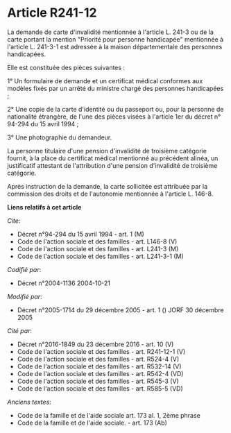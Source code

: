 # Article R241-12

La demande de carte d'invalidité mentionnée à l'article L. 241-3 ou de la carte portant la mention "Priorité pour personne
handicapée" mentionnée à l'article L. 241-3-1 est adressée à la maison départementale des personnes handicapées.

Elle est constituée des pièces suivantes :

1° Un formulaire de demande et un certificat médical conformes aux modèles fixés par un arrêté du ministre chargé des
personnes handicapées ;

2° Une copie de la carte d'identité ou du passeport ou, pour la personne de nationalité étrangère, de l'une des pièces visées
à l'article 1er du décret n° 94-294 du 15 avril 1994 ;

3° Une photographie du demandeur.

La personne titulaire d'une pension d'invalidité de troisième catégorie fournit, à la place du certificat médical mentionné
au précédent alinéa, un justificatif attestant de l'attribution d'une pension d'invalidité de troisième catégorie.

Après instruction de la demande, la carte sollicitée est attribuée par la commission des droits et de l'autonomie mentionnée
à l'article L. 146-8.

**Liens relatifs à cet article**

_Cite_:

  - Décret n°94-294 du 15 avril 1994 - art. 1 (M)
  - Code de l'action sociale et des familles - art. L146-8 (V)
  - Code de l'action sociale et des familles - art. L241-3 (M)
  - Code de l'action sociale et des familles - art. L241-3-1 (M)

_Codifié par_:

  - Décret n°2004-1136 2004-10-21

_Modifié par_:

  - Décret n°2005-1714 du 29 décembre 2005 - art. 1 () JORF 30 décembre 2005

_Cité par_:

  - Décret n°2016-1849 du 23 décembre 2016 - art. 10 (V)
  - Code de l'action sociale et des familles - art. R241-12-1 (V)
  - Code de l'action sociale et des familles - art. R524-4 (V)
  - Code de l'action sociale et des familles - art. R532-14 (V)
  - Code de l'action sociale et des familles - art. R542-4 (VD)
  - Code de l'action sociale et des familles - art. R545-3 (V)
  - Code de l'action sociale et des familles - art. R585-5 (VD)

_Anciens textes_:

  - Code de la famille et de l'aide sociale art. 173 al. 1, 2ème phrase
  - Code de la famille et de l'aide sociale. - art. 173 (Ab)
